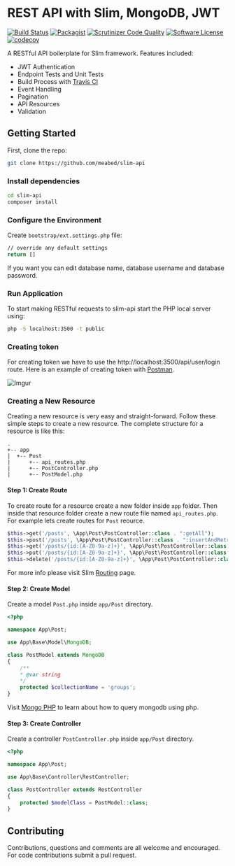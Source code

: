 # REST API with Slim, MongoDB, JWT 

[![Build Status](https://travis-ci.org/Meabed/slim-api.svg?branch=master)](https://travis-ci.org/Meabed/slim-api) [![Packagist](https://img.shields.io/packagist/dm/meabed/slim-api.svg)](https://packagist.org/packages/meabed/slim-api) [![Scrutinizer Code Quality](https://scrutinizer-ci.com/g/meabed/slim-api/badges/quality-score.png?b=master)](https://scrutinizer-ci.com/g/meabed/slim-api/?branch=master) [![Software License](https://img.shields.io/badge/license-MIT-brightgreen.svg?style=flat-square)](LICENSE.md) [![codecov](https://codecov.io/gh/Meabed/slim-api/branch/master/graph/badge.svg)](https://codecov.io/gh/Meabed/slim-api)

A RESTful API boilerplate for Slim framework. Features included:

* JWT Authentication
* Endpoint Tests and Unit Tests
* Build Process with [Travis CI](https://travis-ci.org/)
* Event Handling
* Pagination
* API Resources
* Validation

## Getting Started

First, clone the repo:

```bash
git clone https://github.com/meabed/slim-api
```

### Install dependencies

```bash
cd slim-api
composer install
```

### Configure the Environment

Create `bootstrap/ext.settings.php` file:

```bash
// override any default settings
return []
```

If you want you can edit database name, database username and database password.

### Run Application

To start making RESTful requests to slim-api start the PHP local server using:

```bash
php -S localhost:3500 -t public
```

### Creating token

For creating token we have to use the http://localhost:3500/api/user/login route. Here is an example of creating token with [Postman](https://www.getpostman.com/).

![Imgur](https://i.imgur.com/dkFX1o4.png)

### Creating a New Resource

Creating a new resource is very easy and straight-forward. Follow these simple steps to create a new resource. The complete structure for a resource is like this:

```
.
+-- app
|  +-- Post
|      +-- api_routes.php
|      +-- PostController.php
|      +-- PostModel.php  
```

#### Step 1: Create Route

To create route for a resource create a new folder inside `app` folder. Then inside that resource folder create a new route file named `api_routes.php`. For example lets create routes for `Post` reource.

```php
$this->get('/posts', \App\Post\PostController::class . ":getAll");
$this->post('/posts', \App\Post\PostController::class . ":insertAndRetrieve");
$this->get('/posts/{id:[A-Z0-9a-z]+}', \App\Post\PostController::class . ":get");
$this->put('/posts/{id:[A-Z0-9a-z]+}', \App\Post\PostController::class . ":update");
$this->delete('/posts/{id:[A-Z0-9a-z]+}', \App\Post\PostController::class . ":delete");
```

For more info please visit Slim [Routing](https://www.slimframework.com/docs/objects/router.html) page.

#### Step 2: Create Model

Create a model `Post.php` inside `app/Post` directory.

```php
<?php

namespace App\Post;

use App\Base\Model\MongoDB;

class PostModel extends MongoDB
{
    /** 
    * @var string 
    */
    protected $collectionName = 'groups';
}
```

Visit [Mongo PHP](https://docs.mongodb.com/php-library/current/) to learn about how to query mongodb using php.

#### Step 3: Create Controller

Create a controller `PostController.php` inside `app/Post` directory.

```php
<?php

namespace App\Post;

use App\Base\Controller\RestController;

class PostController extends RestController
{
    protected $modelClass = PostModel::class;
}
```

## Contributing

Contributions, questions and comments are all welcome and encouraged. For code contributions submit a pull request.
